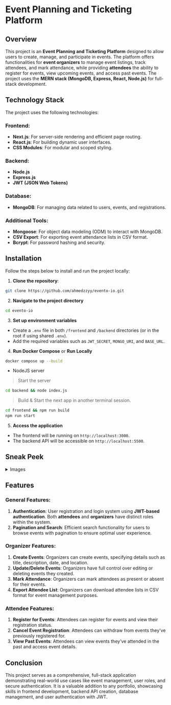 # Event Planning and Ticketing Platform

## Overview

This project is an **Event Planning and Ticketing Platform** designed to allow users to create, manage, and participate in events. The platform offers functionalities for **event organizers** to manage event listings, track attendees, and mark attendance, while providing **attendees** the ability to register for events, view upcoming events, and access past events. The project uses the **MERN stack (MongoDB, Express, React, Node.js)** for full-stack development.

## Technology Stack

The project uses the following technologies:

### Frontend:
- **Next.js**: For server-side rendering and efficient page routing.
- **React.js**: For building dynamic user interfaces.
- **CSS Modules**: For modular and scoped styling.

### Backend:
- **Node.js**
- **Express.js**
- **JWT (JSON Web Tokens)**

### Database:
- **MongoDB**: For managing data related to users, events, and registrations.

### Additional Tools:
- **Mongoose**: For object data modeling (ODM) to interact with MongoDB.
- **CSV Export**: For exporting event attendance lists in CSV format.
- **Bcrypt**: For password hashing and security.

## Installation

Follow the steps below to install and run the project locally:

1. **Clone the repository**:
```bash
git clone https://github.com/ahmedzzyy/evento-io.git
```
2. **Navigate to the project directory**
```bash
cd evento-io
```
3. **Set up environment variables**
- Create a `.env` file in both `/frontend` and `/backend` directories (or in the root if using shared `.env`).
- Add the required variables such as `JWT_SECRET`, `MONGO_URI`, and `BASE_URL`.
4. **Run Docker Compose** or **Run Locally**
```bash
docker compose up --build
```
- NodeJS server
>Start the server
```bash
cd backend && node index.js
```
>Build & Start the next app in another terminal session.
```bash
cd frontend && npm run build
npm run start
```
5. **Access the application**
- The frontend will be running on `http://localhost:3000`.
- The backend API will be accessible on `http://localhost:5500`.

## Sneak Peek

<details>
<summary>Images</summary>
<img src="./screenshots/HomePage.png">
<img src="./screenshots/SignUp.png">
<img src="./screenshots/NewEvent.png">
</details>

## Features

### General Features:
1. **Authentication**: User registration and login system using **JWT-based authentication**. Both **attendees** and **organizers** have distinct roles within the system.
2. **Pagination and Search**: Efficient search functionality for users to browse events with pagination to ensure optimal user experience.

### Organizer Features:
1. **Create Events**: Organizers can create events, specifying details such as title, description, date, and location.
2. **Update/Delete Events**: Organizers have full control over editing or deleting events they created.
3. **Mark Attendance**: Organizers can mark attendees as present or absent for their events.
4. **Export Attendee List**: Organizers can download attendee lists in CSV format for event management purposes.

### Attendee Features:
1. **Register for Events**: Attendees can register for events and view their registration status.
2. **Cancel Event Registration**: Attendees can withdraw from events they’ve previously registered for.
3. **View Past Events**: Attendees can view events they’ve attended in the past and access event details.

## Conclusion
This project serves as a comprehensive, full-stack application demonstrating real-world use cases like event management, user roles, and secure authentication. It is a valuable addition to any portfolio, showcasing skills in frontend development, backend API creation, database management, and user authentication with JWT. 